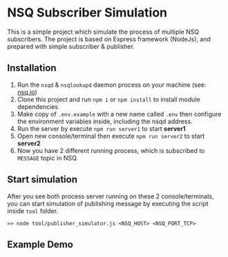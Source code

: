 # NSQ Subscriber Simulation

This is a simple project which simulate the process of multiple NSQ subscribers. The project is based on Express framework (NodeJs), and prepared with simple subscriber & publisher.


## Installation
1. Run the `nsqd` & `nsqlookupd` daemon process on your machine (see: [nsq.io](https://nsq.io))
2. Clone this project and run `npm i` or `npm install` to install module dependencies
3. Make copy of `.env.example` with a new name called `.env` then configure the environment variables inside, including the nsqd address.
4. Run the server by execute `npm run server1` to start **server1**
5. Open new console/terminal then execute `npm run server2` to start **server2**
6. Now you have 2 different running process, which is subscribed to `MESSAGE` topic in NSQ.

## Start simulation
After you see both process server running on these 2 console/terminals, you can start simulation of publishing message by executing the script inside `tool` folder.

    >> node tool/publisher_simulator.js <NSQ_HOST> <NSQ_PORT_TCP>

## Example Demo

